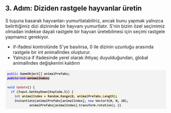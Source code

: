 ## 3. Adım: Diziden rastgele hayvanlar üretin

S tuşuna basarak hayvanları yumurtlatabiliriz, ancak bunu yapmak yalnızca belirttiğimiz dizi dizininde bir hayvanı yumurtlatır. S'nin bizim özel seçimimiz olmadan indekse dayalı rastgele bir hayvan üretebilmesi için seçimi rastgele yapmamız gerekiyor.

- if-ifadesi kontrolünde S'ye basılırsa, 0 ile dizinin uzunluğu arasında rastgele bir int animalIndex oluşturur.
- Yalnızca if ifadesinde yerel olarak ihtiyaç duyulduğundan, global animalIndex değişkenini kaldırın

![figures](https://raw.githubusercontent.com/Kodluyoruz/taskforce/main/unity-junior-programmer/spawn-random-animals-from-array/figures/CWC_A.4.4_image2.png)
